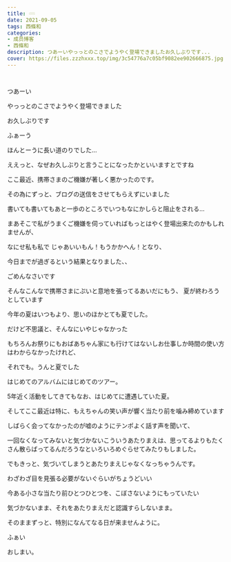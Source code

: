 ```yaml
---
title: 𓄵
date: 2021-09-05
tags: 西條和
categories: 
- 成员博客
- 西條和
description: つあーいやっっとのこさでようやく登場できましたお久しぶりです...
cover: https://files.zzzhxxx.top/img/3c54776a7c05bf9082ee902666875.jpg 
---
```


        ﻿


















つあーい



















やっっとのこさでようやく登場できました















お久しぶりです














ふぁーう

















ほんとーうに長い道のりでした…


















ええっと、なぜお久しぶりと言うことになったかといいますとですね






















ここ最近、携帯さまのご機嫌が著しく悪かったのです。















その為にずっと、ブログの送信をさせてもらえずにいました

















書いても書いてもあと一歩のところでいつもなにかしらと阻止をされる…

























まあそこで私がうまくご機嫌を伺っていればもっとはやく登場出来たのかもしれませんが、
















なにせ私も私で
じゃあいいもん！もうかかへん！となり、










今日までが過ぎるという結果となりました、、



















ごめんなさいです





























そんなこんなで携帯さまにぷいと意地を張ってるあいだにもう、
夏が終わろうとしています


























今年の夏はいつもより、思いのほかとても夏でした。
















だけど不思議と、そんなにいやじゃなかった

















もちろんお祭りにもおばあちゃん家にも行けてはないしお仕事しか時間の使い方はわからなかったけれど、

それでも。うんと夏でした
















はじめてのアルバムにはじめてのツアー。





5年近く活動をしてきてもなお、はじめてに遭遇していた夏。













そしてここ最近は特に、もえちゃんの笑い声が響く当たり前を噛み締めています













しばらく会ってなかったのが嘘のようにテンポよく話す声を聞いて、














一回なくなってみないと気づかないこういうあたりまえは、思ってるよりもたくさん散らばってるんだろうなといろいろめぐらせてみたりもしました。






















でもきっと、気づいてしまうとあたりまえじゃなくなっちゃうんです。



























わざわざ目を見張る必要がないぐらいがちょうどいい


















今ある小さな当たり前ひとつひとつを、こぼさないようにもっていたい




















気づかないまま、それをあたりまえだと認識すらしないまま。
































そのままずっと、特別になんてなる日が来ませんように。

































ふぁい




























おしまい。


